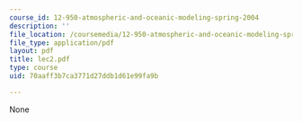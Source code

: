 ```yaml
---
course_id: 12-950-atmospheric-and-oceanic-modeling-spring-2004
description: ''
file_location: /coursemedia/12-950-atmospheric-and-oceanic-modeling-spring-2004/70aaff3b7ca3771d27ddb1d61e99fa9b_lec2.pdf
file_type: application/pdf
layout: pdf
title: lec2.pdf
type: course
uid: 70aaff3b7ca3771d27ddb1d61e99fa9b

---
```

None